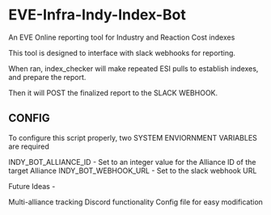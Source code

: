 # EVE-Infra-Indy-Index-Bot
An EVE Online reporting tool for Industry and Reaction Cost indexes

This tool is designed to interface with slack webhooks for reporting.

When ran, index_checker will make repeated ESI pulls to establish indexes, and prepare the report.

Then it will POST the finalized report to the SLACK WEBHOOK.

## CONFIG ##

To configure this script properly, two SYSTEM ENVIORNMENT VARIABLES are required

INDY_BOT_ALLIANCE_ID - Set to an integer value for the Alliance ID of the target Alliance
INDY_BOT_WEBHOOK_URL - Set to the slack webhook URL



Future Ideas -

Multi-alliance tracking
Discord functionality
Config file for easy modification
